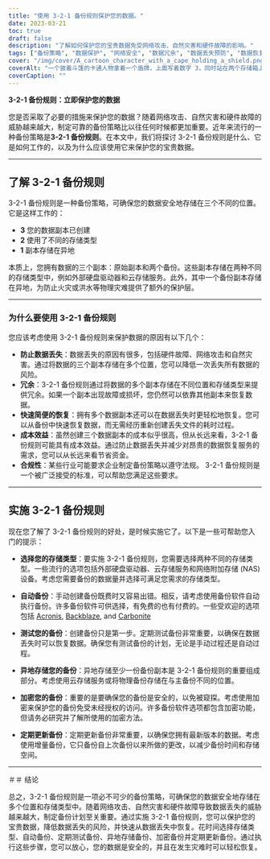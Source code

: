 ```yaml
---
title: "使用 3-2-1 备份规则保护您的数据。"
date: 2023-03-21
toc: true
draft: false
description: "了解如何保护您的宝贵数据免受网络攻击、自然灾害和硬件故障的影响。"
tags: ["备份策略", "数据保护", "网络安全", "数据冗余", "数据丢失预防", "数据恢复", "遵守", "外部硬盘驱动器", "云存储服务", "网络附加存储", "备份软件", "自动备份", "数据安全", "灾难恢复", "异地备份", "冗余备份", "备份最佳实践", "备份解决方案", "存储类型", "数据安全"]
cover: "/img/cover/A_cartoon_character_with_a_cape_holding_a_shield.png"
coverAlt: "一个披着斗篷的卡通人物拿着一个盾牌，上面写着数字 3，同时站在两个存储箱上面，一个是硬盘，一个是云，并指向一个代表异地存储的地球仪。"
coverCaption: ""
---
```


**3-2-1 备份规则：立即保护您的数据**

您是否采取了必要的措施来保护您的数据？随着网络攻击、自然灾害和硬件故障的威胁越来越大，制定可靠的备份策略比以往任何时候都更加重要。近年来流行的一种备份策略是**3-2-1 备份规则**。在本文中，我们将探讨 3-2-1 备份规则是什么、它是如何工作的，以及为什么应该使用它来保护您的宝贵数据。

______

## 了解 3-2-1 备份规则

3-2-1 备份规则是一种备份策略，可确保您的数据安全地存储在三个不同的位置。它是这样工作的：

- **3** 您的数据副本已创建
- **2** 使用了不同的存储类型
- **1** 副本存储在异地

本质上，您拥有数据的三个副本：原始副本和两个备份。这些副本存储在两种不同的存储类型中，例如外部硬盘驱动器和云存储服务。此外，其中一个备份副本存储在异地，为防止火灾或洪水等物理灾难提供了额外的保护层。

______


### 为什么要使用 3-2-1 备份规则

您应该考虑使用 3-2-1 备份规则来保护数据的原因有以下几个：

- **防止数据丢失**：数据丢失的原因有很多，包括硬件故障、网络攻击和自然灾害。通过将数据的三个副本存储在多个位置，您可以降低一次丢失所有数据的风险。
- **冗余**：3-2-1 备份规则通过将数据的多个副本存储在不同位置和存储类型来提供冗余。如果一个副本出现故障或损坏，您仍然可以依靠其他副本来恢复数据。
- **快速简便的恢复**：拥有多个数据副本还可以在数据丢失时更轻松地恢复。您可以从备份中快速恢复数据，而无需经历重新创建丢失文件的耗时过程。
- **成本效益**：虽然创建三个数据副本的成本似乎很高，但从长远来看，3-2-1 备份规则可能具有成本效益。通过防止数据丢失并减少对昂贵的数据恢复服务的需求，您可以从长远来看节省资金。
- **合规性**：某些行业可能要求企业制定备份策略以遵守法规。 3-2-1 备份规则是一个被广泛接受的标准，可以帮助您满足这些要求。

______


## 实施 3-2-1 备份规则

现在您了解了 3-2-1 备份规则的好处，是时候实施它了。以下是一些可帮助您入门的提示：

- **选择您的存储类型**：要实施 3-2-1 备份规则，您需要选择两种不同的存储类型。一些流行的选项包括外部硬盘驱动器、云存储服务和网络附加存储 (NAS) 设备。考虑您需要备份的数据量并选择可满足您需求的存储类型。

- **自动备份**：手动创建备份既费时又容易出错。相反，请考虑使用备份软件自动执行备份。许多备份软件可供选择，有免费的也有付费的。一些受欢迎的选项包括 [Acronis](https://www.acronis.com/), [Backblaze](https://www.backblaze.com/), and [Carbonite](https://www.carbonite.com/)

- **测试您的备份**：创建备份只是第一步。定期测试备份非常重要，以确保在数据丢失时可以恢复数据。确保您有测试备份的计划，无论是手动过程还是自动过程。

- **异地存储您的备份**：异地存储至少一份备份副本是 3-2-1 备份规则的重要组成部分。考虑使用云存储服务或将物理备份存储在与主备份不同的位置。

- **加密您的备份**：重要的是要确保您的备份是安全的，以免被窥探。考虑使用加密来保护您的备份免受未经授权的访问。许多备份软件选项都包含加密功能，但请务必研究并了解所使用的加密方法。

- **定期更新备份**：定期更新备份非常重要，以确保您拥有最新版本的数据。考虑使用增量备份，它只备份自上次备份以来所做的更改，以减少备份时间和存储空间。

______

＃＃ 结论

总之，3-2-1 备份规则是一项必不可少的备份策略，可确保您的数据安全地存储在多个位置和存储类型中。随着网络攻击、自然灾害和硬件故障导致数据丢失的威胁越来越大，制定备份计划至关重要。通过实施 3-2-1 备份规则，您可以保护您的宝贵数据，降低数据丢失的风险，并快速从数据丢失中恢复。花时间选择存储类型、自动备份、定期测试备份、异地存储备份、加密备份并定期更新备份。通过执行这些步骤，您可以放心，您的数据是安全的，并且在发生灾难时可以轻松恢复。